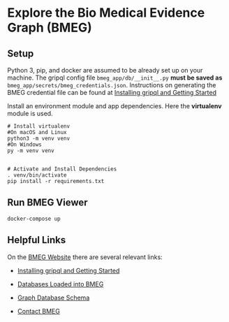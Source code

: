 # Explore the Bio Medical Evidence Graph (BMEG)

## Setup 

Python 3, pip, and docker are assumed to be already set up on your machine. The gripql config file `bmeg_app/db/__init__.py` **must be saved as** `bmeg_app/secrets/bmeg_credentials.json`. Instructions on generating the BMEG credential file can be found at [Installing gripql and Getting Started](https://bmegio.ohsu.edu/analyze/getting_started/)

Install an environment module and app dependencies. Here the **virtualenv** module is used.

```
# Install virtualenv
#On macOS and Linux
python3 -m venv venv 
#On Windows 
py -m venv venv  


# Activate and Install Dependencies
. venv/bin/activate
pip install -r requirements.txt
```

## Run BMEG Viewer

```
docker-compose up
```

## Helpful Links

On the [BMEG Website](https://bmegio.ohsu.edu) there are several relevant links:

+ [Installing gripql and Getting Started](https://bmegio.ohsu.edu/analyze/getting_started/)

+ [Databases Loaded into BMEG](https://bmegio.ohsu.edu/explore/data)

+ [Graph Database Schema](https://bmegio.ohsu.edu/explore/schema)

+ [Contact BMEG](https://gitter.im/bmeg/)
